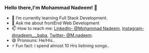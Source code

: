 ### Hello there,I'm Mohammad Nadeem! 👋

- 🌱 I’m currently learning Full Stack Development.
- 💬 Ask me about frontEnd Web Development
- 📫 How to reach me: [LinkedIn- @Mohammad Nadeem](https://www.linkedin.com/in/mohammad-nadeem-b03603209/), [Instagram- @nadeem_._baba](https://www.instagram.com/nadeem_._baba/), [Twitter- @M.nadeem](https://twitter.com/Mnadeem13185660).
- 😄 Pronouns: He/His..
- ⚡ Fun fact: i spend almost 10 Hrs listining songs..

